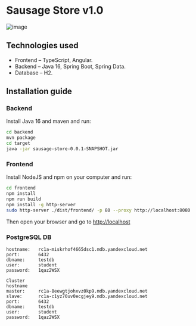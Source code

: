 # Sausage Store v1.0

![image](https://user-images.githubusercontent.com/9394918/121517767-69db8a80-c9f8-11eb-835a-e98ca07fd995.png)


## Technologies used

* Frontend – TypeScript, Angular.
* Backend  – Java 16, Spring Boot, Spring Data.
* Database – H2.

## Installation guide
### Backend

Install Java 16 and maven and run:

```bash
cd backend
mvn package
cd target
java -jar sausage-store-0.0.1-SNAPSHOT.jar
```

### Frontend

Install NodeJS and npm on your computer and run:

```bash
cd frontend
npm install
npm run build
npm install -g http-server
sudo http-server ./dist/frontend/ -p 80 --proxy http://localhost:8080
```

Then open your browser and go to [http://localhost](http://localhost)

### PostgreSQL DB

```Single Node
hostname: 	rc1a-miskrhof4665dsc1.mdb.yandexcloud.net 
port: 		6432 
dbname: 	testdb 
user: 		student 
password: 	1qaz2WSX

Cluster
hostname
master: 	rc1a-8eewgtjohxvz0kp9.mdb.yandexcloud.net
slave: 		rc1a-c1yz70uv0ecgjey9.mdb.yandexcloud.net
port: 		6432
dbname: 	testdb	
user: 		student
password: 	1qaz2WSX
```
